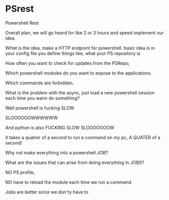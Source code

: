 # PSrest
Powershell Rest

Overall plan, we will go heard for like 2 or 3 hours and speed implement our idea.


WHat is the idea, make a HTTP endpoint for powershell. basic idea is in your config file you define things like, what your PS repository is

How often you want to check for updates from the PSRepo,

Which powershell modules do you want to expose to the applications. 

Which commands are forbidden. 


What is the problem with the async, just load a new powershell session each time you wann do something? 


Well powershell is fucking SLOW


SLOOOOOOWWWWWW

And python is also FUCKING SLOW SLOOOOOOOW


it takes a quatrer of a second to run a command on my pc, A QUATER of a second! 



Why not make everything into a powershell JOB? 

What are the issues that can arise from doing everything in JOBS? 

NO PS profile, 

NO have to reload the module each time we run a command. 

Jobs are better since we don'ty have to 